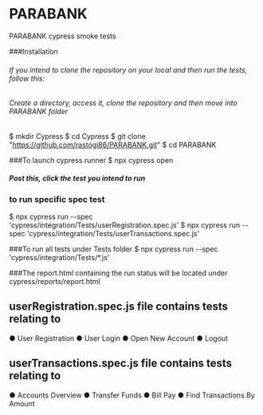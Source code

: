 # PARABANK
PARABANK cypress smoke tests

###Installation
###### If you intend to clone the repository on your local and then run the tests, follow this:
###### Create a directory, access it, clone the repository and then move into PARABANK folder
$ mkdir Cypress 
$ cd Cypress
$ git clone "https://github.com/rastogi86/PARABANK.git"
$ cd PARABANK

###To launch cypress runner
$ npx cypress open
##### Post this, click the test you intend to run

### to run specific spec test 
$ npx cypress run --spec 'cypress/integration/Tests/userRegistration.spec.js'
$ npx cypress run --spec 'cypress/integration/Tests/userTransactions.spec.js'
 

###To run all tests under Tests folder 
$ npx cypress run --spec 'cypress/integration/Tests/*.js'


###The report.html containing the run status will be located under cypress/reports/report.html


## userRegistration.spec.js file contains tests relating to 
● User Registration
● User Login 
● Open New Account 
● Logout 

## userTransactions.spec.js file contains tests relating to 
● Accounts Overview
● Transfer Funds 
● Bill Pay 
● Find Transactions By Amount 

